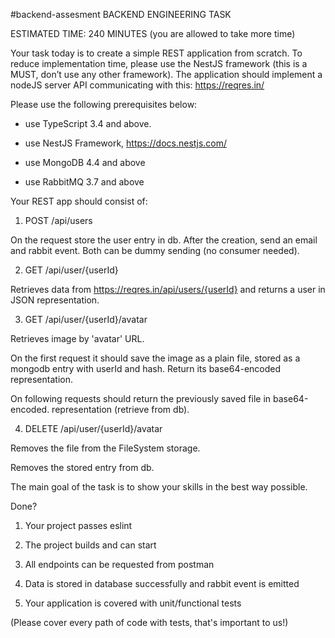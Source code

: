#backend-assesment
BACKEND ENGINEERING TASK

ESTIMATED TIME: 240 MINUTES (you are allowed to take more time)

Your task today is to create a simple REST application from scratch. To reduce implementation time, please use the NestJS framework (this is a MUST, don’t use any other framework). The application should implement a nodeJS server API communicating with this: https://reqres.in/

Please use the following prerequisites below:

- use TypeScript 3.4 and above. 

- use NestJS Framework, https://docs.nestjs.com/ 

- use MongoDB 4.4 and above 

- use RabbitMQ 3.7 and above


Your REST app should consist of:


1. POST /api/users

On the request store the user entry in db. After the creation, send an email and rabbit event. Both can be dummy sending (no consumer needed).

2. GET /api/user/{userId}

Retrieves data from https://reqres.in/api/users/{userId} and returns a user in JSON representation.

3. GET /api/user/{userId}/avatar

Retrieves image by 'avatar' URL.

On the first request it should save the image as a plain file, stored as a mongodb entry with userId and hash. Return its base64-encoded representation.

On following requests should return the previously saved file in base64-encoded. representation (retrieve from db).

4. DELETE /api/user/{userId}/avatar

Removes the file from the FileSystem storage.

Removes the stored entry from db.

The main goal of the task is to show your skills in the best way possible.


Done?

1. Your project passes eslint

2. The project builds and can start

3. All endpoints can be requested from postman

4. Data is stored in database successfully and rabbit event is emitted

5. Your application is covered with unit/functional tests

(Please cover every path of code with tests, that's important to us!)

